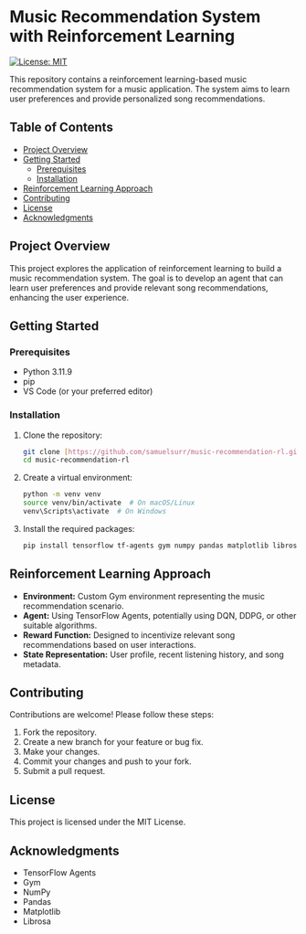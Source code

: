 # Music Recommendation System with Reinforcement Learning

[![License: MIT](https://img.shields.io/badge/License-MIT-yellow.svg)](https://opensource.org/licenses/MIT)

This repository contains a reinforcement learning-based music recommendation system for a music application. The system aims to learn user preferences and provide personalized song recommendations.

## Table of Contents

-   [Project Overview](#project-overview)
-   [Getting Started](#getting-started)
    -   [Prerequisites](#prerequisites)
    -   [Installation](#installation)
-   [Reinforcement Learning Approach](#reinforcement-learning-approach)
-   [Contributing](#contributing)
-   [License](#license)
-   [Acknowledgments](#acknowledgments)

## Project Overview

This project explores the application of reinforcement learning to build a music recommendation system. The goal is to develop an agent that can learn user preferences and provide relevant song recommendations, enhancing the user experience.

## Getting Started

### Prerequisites

-   Python 3.11.9
-   pip
-   VS Code (or your preferred editor)

### Installation

1.  Clone the repository:

    ```bash
    git clone [https://github.com/samuelsurr/music-recommendation-rl.git](https://www.google.com/search?q=https://github.com/samuelsurr/music-recommendation-rl.git)
    cd music-recommendation-rl
    ```

2.  Create a virtual environment:

    ```bash
    python -m venv venv
    source venv/bin/activate  # On macOS/Linux
    venv\Scripts\activate  # On Windows
    ```

3.  Install the required packages:

    ```bash
    pip install tensorflow tf-agents gym numpy pandas matplotlib librosa
    ```


## Reinforcement Learning Approach

-   **Environment:** Custom Gym environment representing the music recommendation scenario.
-   **Agent:** Using TensorFlow Agents, potentially using DQN, DDPG, or other suitable algorithms.
-   **Reward Function:** Designed to incentivize relevant song recommendations based on user interactions.
-   **State Representation:** User profile, recent listening history, and song metadata.

## Contributing

Contributions are welcome! Please follow these steps:

1.  Fork the repository.
2.  Create a new branch for your feature or bug fix.
3.  Make your changes.
4.  Commit your changes and push to your fork.
5.  Submit a pull request.

## License

This project is licensed under the MIT License.

## Acknowledgments

-   TensorFlow Agents
-   Gym
-   NumPy
-   Pandas
-   Matplotlib
-   Librosa
